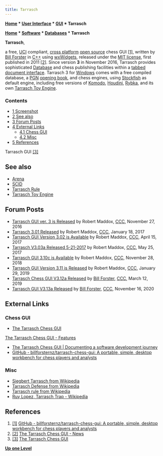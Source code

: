```yaml
---
title: Tarrasch
---
```

**[Home](Home "Home") \* [User Interface](User_Interface "User Interface") \* [GUI](GUI "GUI") \* Tarrasch**  

**[Home](Home "Home") \* [Software](Software "Software") \* [Databases](Databases "Databases") \* Tarrasch**


**Tarrasch**,  

a free, [UCI](UCI "UCI") compliant, [cross platform](https://en.wikipedia.org/wiki/Cross-platform) [open source](https://en.wikipedia.org/wiki/Open-source_software) chess GUI <a id="cite-note-1" href="#cite-ref-1">[1]</a>, written by [Bill Forster](index.php?title=Bill_Forster&action=edit&redlink=1 "Bill Forster (page does not exist)") in [C++](Cpp "Cpp") using [wxWidgets](https://en.wikipedia.org/wiki/WxWidgets), released under the [MIT license](Massachusetts_Institute_of_Technology#License "Massachusetts Institute of Technology"), first published in 2011 <a id="cite-note-2" href="#cite-ref-2">[2]</a>. 
Since version **3** in November 2016, Tarrasch provides sophisticated [Database](Databases "Databases") and chess publishing facilities within a [tabbed document interface](https://en.wikipedia.org/wiki/Tab_%28GUI%29). Tarrasch 3 for [Windows](Windows "Windows") comes with a free compiled database, a [PGN](Portable_Game_Notation "Portable Game Notation") [opening book](Opening_Book "Opening Book"), and chess engines, using [Stockfish](Stockfish "Stockfish") as default engine, including free versions of [Komodo](Komodo "Komodo"), [Houdini](Houdini "Houdini"), [Rybka](Rybka "Rybka"), and its own [Tarrasch Toy Engine](index.php?title=Tarrasch_Toy_Engine&action=edit&redlink=1 "Tarrasch Toy Engine (page does not exist)"). 



### Contents


* [1 Screenshot](#screenshot)
* [2 See also](#see-also)
* [3 Forum Posts](#forum-posts)
* [4 External Links](#external-links)
	+ [4.1 Chess GUI](#chess-gui)
	+ [4.2 Misc](#misc)
* [5 References](#references)






 [](https://triplehappy.com/Home.html) 
Tarrasch GUI <a id="cite-note-3" href="#cite-ref-3">[3]</a>



## See also


* [Arena](Arena "Arena")
* [SCID](SCID "SCID")
* [Tarrasch Rule](Tarrasch_Rule "Tarrasch Rule")
* [Tarrasch Toy Engine](index.php?title=Tarrasch_Toy_Engine&action=edit&redlink=1 "Tarrasch Toy Engine (page does not exist)")


## Forum Posts


* [Tarrasch GUI ver. 3 is Released](http://www.talkchess.com/forum/viewtopic.php?t=62295) by Robert Maddox, [CCC](CCC "CCC"), November 27, 2016
* [Tarrasch 3.01 Released](http://www.talkchess.com/forum/viewtopic.php?t=62857) by Robert Maddox, [CCC](CCC "CCC"), January 18, 2017
* [Tarrasch GUI Version 3.02 is Available](http://www.talkchess.com/forum/viewtopic.php?t=63743) by Robert Maddox, [CCC](CCC "CCC"), April 15, 2017
* [Tarrasch V3.03a Released 5-21-2017](http://www.talkchess.com/forum3/viewtopic.php?f=2&t=64082) by Robert Maddox, [CCC](CCC "CCC"), May 25, 2017
* [Tarrasch GUI 3.10c is Available](http://www.talkchess.com/forum3/viewtopic.php?f=2&t=69080) by Robert Maddox, [CCC](CCC "CCC"), November 28, 2018
* [Tarrasch GUI Version 3.11 is Released](http://www.talkchess.com/forum3/viewtopic.php?f=2&t=69765) by Robert Maddox, [CCC](CCC "CCC"), January 29, 2019
* [Tarrasch Chess GUI V3.12a Released](http://www.talkchess.com/forum3/viewtopic.php?f=2&t=70180) by [Bill Forster](index.php?title=Bill_Forster&action=edit&redlink=1 "Bill Forster (page does not exist)"), [CCC](CCC "CCC"), March 12, 2019
* [Tarrasch GUI V3.13a Released](http://www.talkchess.com/forum3/viewtopic.php?f=2&t=75829) by [Bill Forster](index.php?title=Bill_Forster&action=edit&redlink=1 "Bill Forster (page does not exist)"), [CCC](CCC "CCC"), November 16, 2020


## External Links


### Chess GUI


* [The Tarrasch Chess GUI](https://triplehappy.com/Home.html)


 [The Tarrasch Chess GUI - Features](https://triplehappy.com/features.html)
* [The Tarrasch Chess GUI | Documenting a software development journey](https://triplehappy.wordpress.com/)
* [GitHub - billforsternz/tarrasch-chess-gui: A portable, simple, desktop workbench for chess players and analysts](https://github.com/billforsternz/tarrasch-chess-gui)


### Misc


* [Siegbert Tarrasch from Wikipedia](https://en.wikipedia.org/wiki/Siegbert_Tarrasch)
* [Tarrasch Defense from Wikipedia](https://en.wikipedia.org/wiki/Tarrasch_Defense)
* [Tarrasch rule from Wikipedia](https://en.wikipedia.org/wiki/Tarrasch_rule)
* [Ruy Lopez, Tarrasch Trap - Wikipedia](https://en.wikipedia.org/wiki/Ruy_Lopez,_Tarrasch_Trap)


## References


1. <a id="cite-ref-1" href="#cite-note-1">[1]</a> [GitHub - billforsternz/tarrasch-chess-gui: A portable, simple, desktop workbench for chess players and analysts](https://github.com/billforsternz/tarrasch-chess-gui)
2. <a id="cite-ref-2" href="#cite-note-2">[2]</a> [The Tarrasch Chess GUI - News](https://triplehappy.com/News.html)
3. <a id="cite-ref-3" href="#cite-note-3">[3]</a> [The Tarrasch Chess GUI](https://triplehappy.com/Home.html)

**[Up one Level](GUI "GUI")**







 
